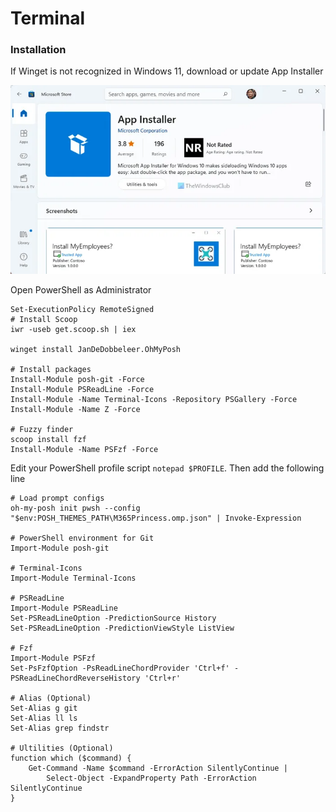 # Terminal

### Installation
If Winget is not recognized in Windows 11, download or update App Installer

![img.png](img/terminal-1.png)

Open PowerShell as Administrator

```shell
Set-ExecutionPolicy RemoteSigned
# Install Scoop
iwr -useb get.scoop.sh | iex 

winget install JanDeDobbeleer.OhMyPosh

# Install packages
Install-Module posh-git -Force
Install-Module PSReadLine -Force
Install-Module -Name Terminal-Icons -Repository PSGallery -Force
Install-Module -Name Z -Force

# Fuzzy finder
scoop install fzf
Install-Module -Name PSFzf -Force
```

Edit your PowerShell profile script `notepad $PROFILE`. Then add the following line

```shell
# Load prompt configs
oh-my-posh init pwsh --config "$env:POSH_THEMES_PATH\M365Princess.omp.json" | Invoke-Expression

# PowerShell environment for Git
Import-Module posh-git

# Terminal-Icons
Import-Module Terminal-Icons

# PSReadLine
Import-Module PSReadLine
Set-PSReadLineOption -PredictionSource History
Set-PSReadLineOption -PredictionViewStyle ListView

# Fzf
Import-Module PSFzf
Set-PsFzfOption -PsReadLineChordProvider 'Ctrl+f' -PSReadLineChordReverseHistory 'Ctrl+r'

# Alias (Optional)
Set-Alias g git
Set-Alias ll ls
Set-Alias grep findstr

# Ultilities (Optional)
function which ($command) {
    Get-Command -Name $command -ErrorAction SilentlyContinue |
        Select-Object -ExpandProperty Path -ErrorAction SilentlyContinue
}
```